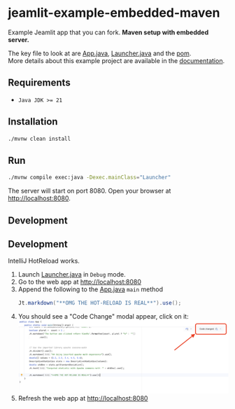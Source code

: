 # jeamlit-example-embedded-maven
Example Jeamlit app that you can fork.
**Maven setup with embedded server.**


The key file to look at are [App.java](src/main/java/App.java), [Launcher.java](src/main/java/Launcher.java) and the [pom](pom.xml).  
More details about this example project are available in the [documentation](https://docs.jeamlit.io/get-started/installation/embedded-vanilla).

## Requirements

- `Java JDK >= 21`

## Installation

```bash
./mvnw clean install
```

## Run

```bash
./mvnw compile exec:java -Dexec.mainClass="Launcher"
```

The server will start on port 8080. Open your browser at [http://localhost:8080](http://localhost:8080).

## Development

## Development
IntelliJ HotReload works.
1. Launch [Launcher.java](src/main/java/Launcher.java) in `Debug` mode.
2. Go to the web app at [http://localhost:8080](http://localhost:8080)
2. Append the following to the [App.java](src/main/java/App.java) `main` method
   ```java
   Jt.markdown("**OMG THE HOT-RELOAD IS REAL**").use();
   ```
3. You should see a "Code Change" modal appear, click on it:
    ![the hot-reload modal](images/intellij_hot_reload.png)
4. Refresh the web app at [http://localhost:8080](http://localhost:8080)
 
  

